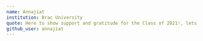 ```yaml
---
name: Annajiat
institution: Brac University
quote: Here to show support and gratitude for the Class of 2021!, lets "git". 
github_user: annajiat
---
```

